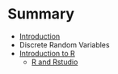 # Summary

* [Introduction](README.md)
* Discrete Random Variables
* [Introduction to R](introduction_to_r.md)
   * [R and Rstudio](r_and_rstudio.md)

